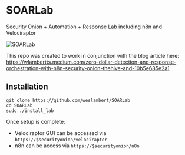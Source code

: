 # SOARLab
Security Onion + Automation + Response Lab including n8n and Velociraptor

![SOARLab](https://miro.medium.com/max/2400/1*gfzmeFm0hHFEwuRZknJ8bA.png)

This repo was created to work in conjunction with the blog article here: 
https://wlambertts.medium.com/zero-dollar-detection-and-response-orchestration-with-n8n-security-onion-thehive-and-10b5e685e2a1

## Installation

```
git clone https://github.com/weslambert/SOARLab
cd SOARLab 
sudo ./install_lab
```

Once setup is complete:

- Velociraptor GUI can be accessed via `https://$securityonion/velociraptor`
- n8n can be access via `https://$securityonion/n8n`
